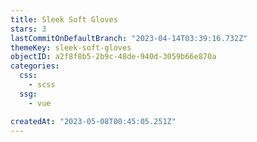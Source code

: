 ```yaml
---
title: Sleek Soft Gloves
stars: 3
lastCommitOnDefaultBranch: "2023-04-14T03:39:16.732Z"
themeKey: sleek-soft-gloves
objectID: a2f8f8b5-2b9c-48de-940d-3059b66e870a
categories:
  css:
    - scss
  ssg:
    - vue

createdAt: "2023-05-08T00:45:05.251Z"
---
```

